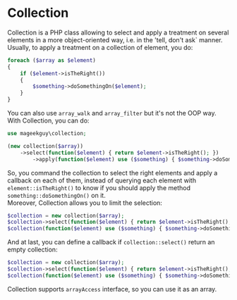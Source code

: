 # Collection

Collection is a PHP class allowing to select and apply a treatment on several elements in a more object-oriented way, i.e. in the 'tell, don't ask` manner.  
Usually, to apply a treatment on a collection of element, you do:

```php
foreach ($array as $element)
{
	if ($element->isTheRight())
	{
		$something->doSomethingOn($element);
	}
}
```

You can also use `array_walk` and `array_filter` but it's not the OOP way.
With Collection, you can do:

``` php
use mageekguy\collection;

(new collection($array))
 	->select(function($element) { return $element->isTheRight(); })
		->apply(function($element) use ($something) { $something->doSomethingOn($element); });
```

So, you command the collection to select the right elements and apply a callback on each of them, instead of querying each element with `element::isTheRight()` to know if you should apply the method `something::doSomethingOn()` on it.  
Moreover, Collection allows you to limit the selection:

``` php
$collection = new collection($array);
$collection->select(function($element) { return $element->isTheRight(); }, 2); // only 2 elements will be selected even if the collection contains more matching elements
$collection(function($element) use ($something) { $something->doSomethingOn($element); }); // you can apply a callback with this syntaxic sugar.
```

And at last, you can define a callback if `collection::select()` return an empty collection:

``` php
$collection = new collection($array);
$collection->select(function($element) { return $element->isTheRight(); }, 2, function() { thow new exception('Unable to find any element matching this condition'); });
$collection(function($element) use ($something) { $something->doSomethingOn($element); }); // you can apply a callback with this syntaxic sugar.
```

Collection supports `arrayAccess` interface, so you can use it as an array.